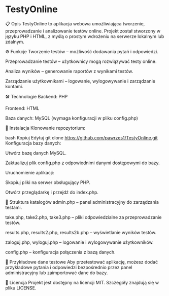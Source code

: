 # TestyOnline

📋 Opis
TestyOnline to aplikacja webowa umożliwiająca tworzenie, przeprowadzanie i analizowanie testów online. Projekt został stworzony w języku PHP i HTML, z myślą o prostym wdrożeniu na serwerze lokalnym lub zdalnym.

⚙️ Funkcje
Tworzenie testów – możliwość dodawania pytań i odpowiedzi.

Przeprowadzanie testów – użytkownicy mogą rozwiązywać testy online.

Analiza wyników – generowanie raportów z wynikami testów.

Zarządzanie użytkownikami – logowanie, wylogowywanie i zarządzanie kontami.

🛠️ Technologie
Backend: PHP

Frontend: HTML

Baza danych: MySQL (wymaga konfiguracji w pliku config.php)

🚀 Instalacja
Klonowanie repozytorium:

bash
Kopiuj
Edytuj
git clone https://github.com/pawrzes1/TestyOnline.git
Konfiguracja bazy danych:

Utwórz bazę danych MySQL.

Zaktualizuj plik config.php z odpowiednimi danymi dostępowymi do bazy.

Uruchomienie aplikacji:

Skopiuj pliki na serwer obsługujący PHP.

Otwórz przeglądarkę i przejdź do index.php.

📁 Struktura katalogów
admin.php – panel administracyjny do zarządzania testami.

take.php, take2.php, take3.php – pliki odpowiedzialne za przeprowadzanie testów.

results.php, results2.php, results2b.php – wyświetlanie wyników testów.

zaloguj.php, wyloguj.php – logowanie i wylogowywanie użytkowników.

config.php – konfiguracja połączenia z bazą danych.

🧪 Przykładowe dane testowe
Aby przetestować aplikację, możesz dodać przykładowe pytania i odpowiedzi bezpośrednio przez panel administracyjny lub zaimportować dane do bazy.

📄 Licencja
Projekt jest dostępny na licencji MIT. Szczegóły znajdują się w pliku LICENSE.

